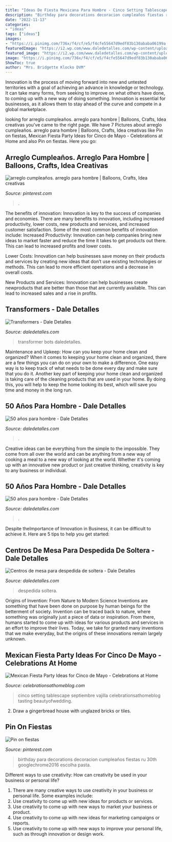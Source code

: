 ```yaml
---
title: "Ideas De Fiesta Mexicana Para Hombre - Cinco Setting Tablescape Septiembre Vajilla Celebrationsathomeblog Tasting Beautyofwedding"
description: "Birthday para decorations decoracion cumpleaños fiestas ru 30th googlechrome2016 escolha pasta"
date: "2022-11-13"
categories:
- "ideas"
tags: ["ideas"]
images:
- "https://i.pinimg.com/736x/f4/cf/e5/f4cfe55647d9edf83b130ababa06199a.jpg"
featuredImage: "https://i2.wp.com/www.daledetalles.com/wp-content/uploads/2016/02/5022.jpg"
featured_image: "https://i2.wp.com/www.daledetalles.com/wp-content/uploads/2016/02/5013.jpg"
image: "https://i.pinimg.com/736x/f4/cf/e5/f4cfe55647d9edf83b130ababa06199a.jpg"
ShowToc: true
author: "Mrs. Bridgette Klocko DVM"
---
```



Innovation is the process of moving forward into new and untested territories with a goal of achieving an advance in knowledge or technology. It can take many forms, from seeking to improve on what others have done, to coming up with a new way of doing something. Innovation is essential for businesses, as it allows them to stay ahead of the curve and compete in a global marketplace.

	

		
looking for arreglo cumpleaños. arreglo para hombre | Balloons, Crafts, Idea creativas you've came to the right page. We have 7 Pictures about arreglo cumpleaños. arreglo para hombre | Balloons, Crafts, Idea creativas like Pin on fiestas, Mexican Fiesta Party Ideas for Cinco de Mayo - Celebrations at Home and also Pin on fiestas. Here you go:
		
    
## Arreglo Cumpleaños. Arreglo Para Hombre | Balloons, Crafts, Idea Creativas

<img loading=lazy src="https://i.pinimg.com/736x/ac/aa/3e/acaa3e6eecdd6f7aa79f7553df0334bb.jpg" onerror="this.onerror=null;this.src='https://tse1.mm.bing.net/th?id=OIP.1SH1Cfev-ySQSUXRIK74NwHaJ4&amp;pid=15.1';" alt="arreglo cumpleaños. arreglo para hombre | Balloons, Crafts, Idea creativas">

_Source: pinterest.com_

>. 

	

The benefits of innovation:
Innovation is key to the success of companies and economies. There are many benefits to innovation, including increased productivity, lower costs, new products and services, and increased customer satisfaction. Some of the most common benefits of innovation include: 
Increased Productivity: Innovation can help companies bring new ideas to market faster and reduce the time it takes to get products out there. This can lead to increased profits and lower costs. 

Lower Costs: Innovation can help businesses save money on their products and services by creating new ideas that don’t use existing technologies or methods. This can lead to more efficient operations and a decrease in overall costs. 

New Products and Services: Innovation can help businesses create newproducts that are better than those that are currently available. This can lead to increased sales and a rise in profits.

    
## Transformers - Dale Detalles

<img loading=lazy src="https://i0.wp.com/www.daledetalles.com/wp-content/uploads/2016/02/transformers20.jpg" onerror="this.onerror=null;this.src='https://tse1.mm.bing.net/th?id=OIP.risQ1RcvvUkMelLDKCrwRQHaJ4&amp;pid=15.1';" alt="Transformers - Dale Detalles">

_Source: daledetalles.com_

>transformer bots daledetalles. 

	

Maintenance and Upkeep: How can you keep your home clean and organized?
When it comes to keeping your home clean and organized, there are a few things you can do on your own to make a difference. One easy way is to keep track of what needs to be done every day and make sure that you do it. Another key part of keeping your home clean and organized is taking care of the cleaning products that are used in your home. By doing this, you will help to keep the home looking its best, which will save you time and money in the long run.

    
## 50 Años Para Hombre - Dale Detalles

<img loading=lazy src="https://i2.wp.com/www.daledetalles.com/wp-content/uploads/2016/02/5013.jpg" onerror="this.onerror=null;this.src='https://tse4.mm.bing.net/th?id=OIP.9aLasUf78Ct-cCWxB3eOBwHaE7&amp;pid=15.1';" alt="50 años para hombre - Dale Detalles">

_Source: daledetalles.com_

>. 

	

Creative ideas can be everything from the simple to the impossible. They come from all over the world and can be anything from a new way of cooking a meal to a new way of looking at the world. Whether it's coming up with an innovative new product or just creative thinking, creativity is key to any business or individual.

    
## 50 Años Para Hombre - Dale Detalles

<img loading=lazy src="https://i2.wp.com/www.daledetalles.com/wp-content/uploads/2016/02/5022.jpg" onerror="this.onerror=null;this.src='https://tse3.mm.bing.net/th?id=OIP.SToW8Sz7jqJJiRE8pGghiAHaJ4&amp;pid=15.1';" alt="50 años para hombre - Dale Detalles">

_Source: daledetalles.com_

>. 

	

Despite theImportance of Innovation in Business, it can be difficult to achieve it. Here are 5 tips to help you get started: 

    
## Centros De Mesa Para Despedida De Soltera - Dale Detalles

<img loading=lazy src="https://i0.wp.com/www.daledetalles.com/wp-content/uploads/2016/07/centro-de-mesa-para-despedida-de-soltera2.jpg" onerror="this.onerror=null;this.src='https://tse1.mm.bing.net/th?id=OIP.9W3idiHWZOWfmnZYjtxRbwHaJ4&amp;pid=15.1';" alt="Centros de mesa para despedida de soltera - Dale Detalles">

_Source: daledetalles.com_

>despedida soltera. 

	

Origins of Invention: From Nature to Modern Science
Inventions are something that have been done on purpose by human beings for the betterment of society. Invention can be traced back to nature, where something was originally just a piece of data or inspiration. From there, humans started to come up with ideas for various products and services in an effort to improve their lives. Today, we take for granted many inventions that we make everyday, but the origins of these innovations remain largely unknown.

    
## Mexican Fiesta Party Ideas For Cinco De Mayo - Celebrations At Home

<img loading=lazy src="https://celebrationsathomeblog.com/wp-content/uploads/2015/04/cinco-de-mayo-party-table-setting-ideas.jpg" onerror="this.onerror=null;this.src='https://tse4.mm.bing.net/th?id=OIP.vOycMEnH9jVsEBANWRQQagHaKx&amp;pid=15.1';" alt="Mexican Fiesta Party Ideas for Cinco de Mayo - Celebrations at Home">

_Source: celebrationsathomeblog.com_

>cinco setting tablescape septiembre vajilla celebrationsathomeblog tasting beautyofwedding. 

	

2. Draw a gingerbread house with unglazed bricks or tiles.

    
## Pin On Fiestas

<img loading=lazy src="https://i.pinimg.com/736x/f4/cf/e5/f4cfe55647d9edf83b130ababa06199a.jpg" onerror="this.onerror=null;this.src='https://tse2.mm.bing.net/th?id=OIP.a0BsYn2cuQoHS85AU2leUAAAAA&amp;pid=15.1';" alt="Pin on fiestas">

_Source: pinterest.com_

>birthday para decorations decoracion cumpleaños fiestas ru 30th googlechrome2016 escolha pasta. 

	

Different ways to use creativity: How can creativity be used in your business or personal life?
1. There are many creative ways to use creativity in your business or personal life. Some examples include: 
2. Use creativity to come up with new ideas for products or services. 
3. Use creativity to come up with new ways to market your business or product. 
4. Use creativity to come up with new ideas for marketing campaigns or reports. 
5. Use creativity to come up with new ways to improve your personal life, such as through innovation or design work.

